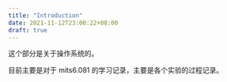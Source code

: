 ```yaml
---
title: "Introduction"
date: 2021-11-12T23:00:22+08:00
draft: true
---
```


这个部分是关于操作系统的。

目前主要是对于 mits6.081 的学习记录，主要是各个实验的过程记录。

